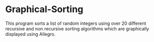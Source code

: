# Graphical-Sorting
This program sorts a list of random integers using over 20 different recursive and non recursive sorting algorithms which are graphically displayed using Allegro.
